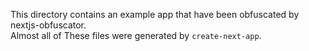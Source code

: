 This directory contains an example app that have been obfuscated by nextjs-obfuscator.  
Almost all of These files were generated by `create-next-app`.

